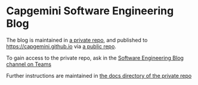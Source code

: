 # Capgemini Software Engineering Blog

The blog is maintained in [a private repo](https://github.com/Capgemini/blog-private), and published to https://capgemini.github.io via [a public repo](https://github.com/Capgemini/capgemini.github.io).
 
To gain access to the private repo, ask in the 
 [Software Engineering Blog channel on Teams](https://teams.microsoft.com/l/team/19%3aQz5psWTdwkfFcYLFVkQ9MrQjG7rI7hSIdwi9EdAqFPQ1%40thread.tacv2/conversations?groupId=d58199bc-c77d-4c58-a8e5-0b5fd81f2f4c&tenantId=76a2ae5a-9f00-4f6b-95ed-5d33d77c4d61)

Further instructions are maintained in [the docs directory of the private repo](https://github.com/Capgemini/blog-private/tree/master/docs/README.md)
